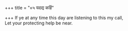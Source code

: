 +++
title = "०५ यदद्य कर्हि"

+++
If ye at any time this day are listening to this my call,  
     Let your protecting help be near.